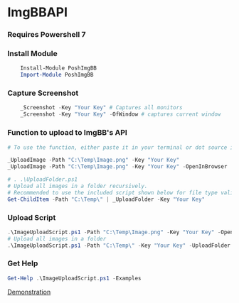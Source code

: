 # ImgBBAPI

### Requires Powershell 7

### Install Module
```powershell
    Install-Module PoshImgBB
    Import-Module PoshImgBB
```

### Capture Screenshot
```powershell
    _Screenshot -Key "Your Key" # Captures all monitors
    _Screenshot -Key "Your Key" -OfWindow # captures current window
```
### Function to upload to ImgBB's API
```powershell
# To use the function, either paste it in your terminal or dot source it.

_UploadImage -Path "C:\Temp\Image.png" -Key "Your Key" 
_UploadImage -Path "C:\Temp\Image.png" -Key "Your Key" -OpenInBrowser

# . .\UploadFolder.ps1
# Upload all images in a folder recursively.
# Recommended to use the included script shown below for file type validation.
Get-ChildItem -Path "C:\Temp\" | _UploadFolder -Key "Your Key"
```
### Upload Script
```powershell
.\ImageUploadScript.ps1 -Path "C:\Temp\Image.png" -Key "Your Key" -OpenInBrowser
# Upload all images in a folder
.\ImageUploadScript.ps1 -Path "C:\Temp\" -Key "Your Key" -UploadFolder
```
### Get Help
```powershell
Get-Help .\ImageUploadScript.ps1 -Examples
```


[Demonstration](https://youtu.be/0Y0eAus5yB4)